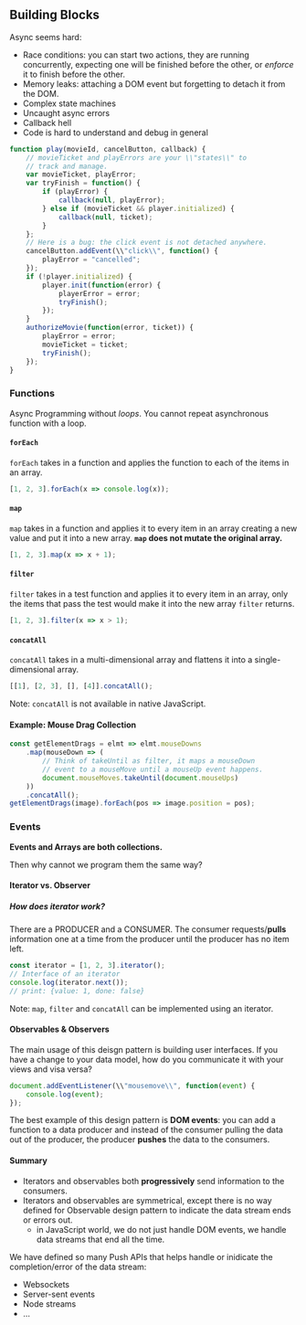 ## Building Blocks

Async seems hard:
* Race conditions: you can start two actions, they are running concurrently, expecting one will be finished before the other, or *enforce* it to finish before the other.
* Memory leaks: attaching a DOM event but forgetting to detach it from the DOM.
* Complex state machines
* Uncaught async errors
* Callback hell
* Code is hard to understand and debug in general
```javascript
function play(movieId, cancelButton, callback) {
    // movieTicket and playErrors are your \\"states\\" to
    // track and manage.
    var movieTicket, playError;
    var tryFinish = function() {
        if (playError) {
            callback(null, playError);
        } else if (movieTicket && player.initialized) {
            callback(null, ticket);
        }
    };
    // Here is a bug: the click event is not detached anywhere.
    cancelButton.addEvent(\\"click\\", function() {
        playError = "cancelled";
    });
    if (!player.initialized) {
        player.init(function(error) {
            playerError = error;
            tryFinish();
        });
    }
    authorizeMovie(function(error, ticket)) {
        playError = error;
        movieTicket = ticket;
        tryFinish();
    });
}
```

### Functions
Async Programming without *loops*. You cannot repeat asynchronous function with a loop.

#### `forEach`
`forEach` takes in a function and applies the function to each of the items in an array.
```javascript
[1, 2, 3].forEach(x => console.log(x));
```
#### `map`
`map` takes in a function and applies it to every item in an array creating a new value and put it into a new array. **`map` does not mutate the original array.**
```javascript
[1, 2, 3].map(x => x + 1);
```
#### `filter`
`filter` takes in a test function and applies it to every item in an array, only the items that pass the test would make it into the new array `filter` returns.
```javascript
[1, 2, 3].filter(x => x > 1);
```
#### `concatAll`
`concatAll` takes in a multi-dimensional array and flattens it into a single-dimensional array.
```javascript
[[1], [2, 3], [], [4]].concatAll();
```
Note: `concatAll` is not available in native JavaScript.
#### Example: Mouse Drag Collection
```javascript
const getElementDrags = elmt => elmt.mouseDowns
    .map(mouseDown => (
        // Think of takeUntil as filter, it maps a mouseDown
        // event to a mouseMove until a mouseUp event happens.
        document.mouseMoves.takeUntil(document.mouseUps)
    ))
    .concatAll();
getElementDrags(image).forEach(pos => image.position = pos);
```
### Events
**Events and Arrays are both collections.**

Then why cannot we program them the same way?
#### Iterator vs. Observer
##### How does iterator work?
There are a PRODUCER and a CONSUMER. The consumer requests/**pulls** information one at a time from the producer until the producer has no item left.
```javascript
const iterator = [1, 2, 3].iterator();
// Interface of an iterator
console.log(iterator.next());
// print: {value: 1, done: false}
```
Note: `map`, `filter` and `concatAll` can be implemented using an iterator.
#### Observables & Observers
The main usage of this deisgn pattern is building user interfaces. If you have a change to your data model, how do you communicate it with your views and visa versa?
```javascript
document.addEventListener(\\"mousemove\\", function(event) {
    console.log(event);
});
```
The best example of this design pattern is **DOM events**: you can add a function to a data producer and instead of the consumer pulling the data out of the producer, the producer **pushes** the data to the consumers.
#### Summary
* Iterators and observables both **progressively** send information to the consumers.
* Iterators and observables are symmetrical, except there is no way defined for Observable design pattern to indicate the data stream ends or errors out.
  * in JavaScript world, we do not just handle DOM events, we handle data streams that end all the time.

We have defined so many Push APIs that helps handle or inidicate the completion/error of the data stream:
* Websockets
* Server-sent events
* Node streams
* ...